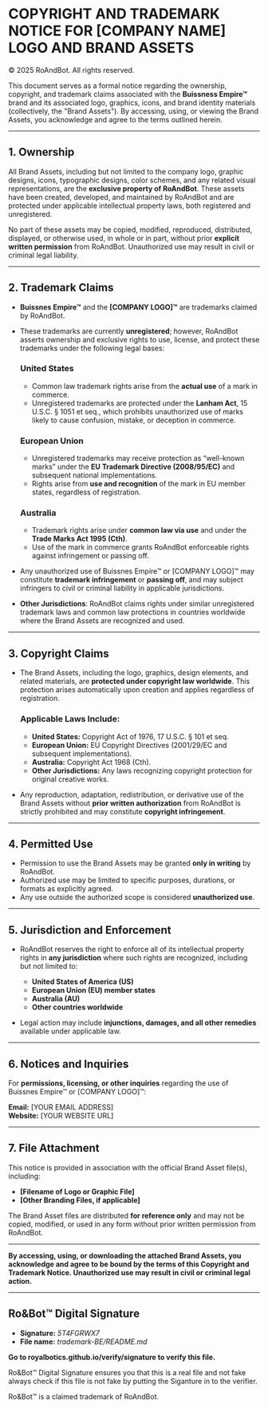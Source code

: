 # COPYRIGHT AND TRADEMARK NOTICE FOR [COMPANY NAME] LOGO AND BRAND ASSETS

© 2025 RoAndBot. All rights reserved.

This document serves as a formal notice regarding the ownership, copyright, and trademark claims associated with the **Buissness Empire™** brand and its associated logo, graphics, icons, and brand identity materials (collectively, the "Brand Assets"). By accessing, using, or viewing the Brand Assets, you acknowledge and agree to the terms outlined herein.

---

## 1. Ownership

All Brand Assets, including but not limited to the company logo, graphic designs, icons, typographic designs, color schemes, and any related visual representations, are the **exclusive property of RoAndBot**. These assets have been created, developed, and maintained by RoAndBot and are protected under applicable intellectual property laws, both registered and unregistered.

No part of these assets may be copied, modified, reproduced, distributed, displayed, or otherwise used, in whole or in part, without prior **explicit written permission** from RoAndBot. Unauthorized use may result in civil or criminal legal liability.

---

## 2. Trademark Claims

- **Buissnes Empire™** and the **[COMPANY LOGO]™** are trademarks claimed by RoAndBot.  
- These trademarks are currently **unregistered**; however, RoAndBot asserts ownership and exclusive rights to use, license, and protect these trademarks under the following legal bases:

  ### United States
  - Common law trademark rights arise from the **actual use** of a mark in commerce.  
  - Unregistered trademarks are protected under the **Lanham Act**, 15 U.S.C. § 1051 et seq., which prohibits unauthorized use of marks likely to cause confusion, mistake, or deception in commerce.

  ### European Union
  - Unregistered trademarks may receive protection as “well-known marks” under the **EU Trademark Directive (2008/95/EC)** and subsequent national implementations.  
  - Rights arise from **use and recognition** of the mark in EU member states, regardless of registration.

  ### Australia
  - Trademark rights arise under **common law via use** and under the **Trade Marks Act 1995 (Cth)**.  
  - Use of the mark in commerce grants RoAndBot enforceable rights against infringement or passing off.

- Any unauthorized use of Buissnes Empire™ or [COMPANY LOGO]™ may constitute **trademark infringement** or **passing off**, and may subject infringers to civil or criminal liability in applicable jurisdictions.

- **Other Jurisdictions**: RoAndBot claims rights under similar unregistered trademark laws and common law protections in countries worldwide where the Brand Assets are recognized and used.

---

## 3. Copyright Claims

- The Brand Assets, including the logo, graphics, design elements, and related materials, are **protected under copyright law worldwide**. This protection arises automatically upon creation and applies regardless of registration.  

  ### Applicable Laws Include:
  - **United States:** Copyright Act of 1976, 17 U.S.C. § 101 et seq.  
  - **European Union:** EU Copyright Directives (2001/29/EC and subsequent implementations).  
  - **Australia:** Copyright Act 1968 (Cth).  
  - **Other Jurisdictions:** Any laws recognizing copyright protection for original creative works.

- Any reproduction, adaptation, redistribution, or derivative use of the Brand Assets without **prior written authorization** from RoAndBot is strictly prohibited and may constitute **copyright infringement**.

---

## 4. Permitted Use

- Permission to use the Brand Assets may be granted **only in writing** by RoAndBot.  
- Authorized use may be limited to specific purposes, durations, or formats as explicitly agreed.  
- Any use outside the authorized scope is considered **unauthorized use**.

---

## 5. Jurisdiction and Enforcement

- RoAndBot reserves the right to enforce all of its intellectual property rights in **any jurisdiction** where such rights are recognized, including but not limited to:  
  - **United States of America (US)**  
  - **European Union (EU) member states**  
  - **Australia (AU)**  
  - **Other countries worldwide**  

- Legal action may include **injunctions, damages, and all other remedies** available under applicable law.

---

## 6. Notices and Inquiries

For **permissions, licensing, or other inquiries** regarding the use of Buissnes Empire™ or [COMPANY LOGO]™:  

**Email:** [YOUR EMAIL ADDRESS]  
**Website:** [YOUR WEBSITE URL]  

---

## 7. File Attachment

This notice is provided in association with the official Brand Asset file(s), including:  
- **[Filename of Logo or Graphic File]**  
- **[Other Branding Files, if applicable]**  

The Brand Asset files are distributed **for reference only** and may not be copied, modified, or used in any form without prior written permission from RoAndBot.

---

**By accessing, using, or downloading the attached Brand Assets, you acknowledge and agree to be bound by the terms of this Copyright and Trademark Notice. Unauthorized use may result in civil or criminal legal action.**

---
## Ro&Bot™ Digital Signature
- **Signature:** *5T4FGRWX7*
- **File name:** *trademark-BE/README.md*

**Go to royalbotics.github.io/verify/signature to verify this file.**

Ro&Bot™ Digital Signature ensures you that this is a real file and not fake always check if this file is not fake by putting the Siganture in to the verifier.

Ro&Bot™ is a claimed trademark of RoAndBot.
